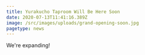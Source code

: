 ```yaml
---
title: Yurakucho Taproom Will Be Here Soon
date: 2020-07-13T11:41:16.389Z
image: /src/images/uploads/grand-opening-soon.jpg
pagetype: news
---
```


We're expanding!
